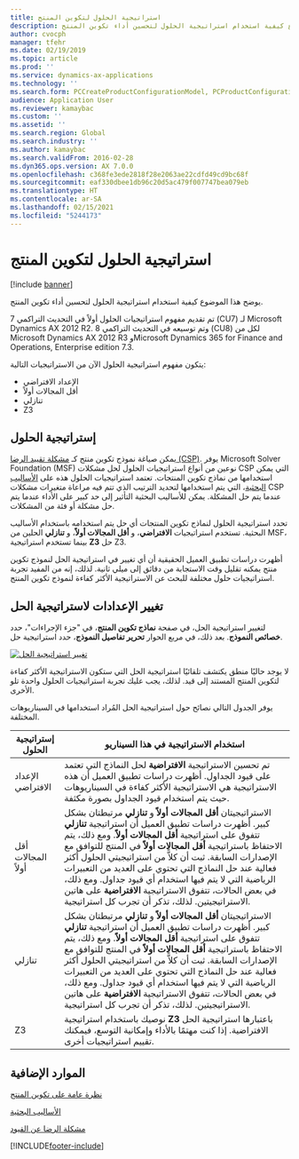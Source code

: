 ```yaml
---
title: استراتيجية الحلول لتكوين المنتج
description: يوضح هذا الموضوع كيفية استخدام استراتيجية الحلول لتحسين أداء تكوين المنتج.
author: cvocph
manager: tfehr
ms.date: 02/19/2019
ms.topic: article
ms.prod: ''
ms.service: dynamics-ax-applications
ms.technology: ''
ms.search.form: PCCreateProductConfigurationModel, PCProductConfigurationModelListPage
audience: Application User
ms.reviewer: kamaybac
ms.custom: ''
ms.assetid: ''
ms.search.region: Global
ms.search.industry: ''
ms.author: kamaybac
ms.search.validFrom: 2016-02-28
ms.dyn365.ops.version: AX 7.0.0
ms.openlocfilehash: c368fe3ede2818f28e2063ae22cdfd49cd9bc68f
ms.sourcegitcommit: eaf330dbee1db96c20d5ac479f007747bea079eb
ms.translationtype: HT
ms.contentlocale: ar-SA
ms.lasthandoff: 02/15/2021
ms.locfileid: "5244173"
---
```

# <a name="solver-strategy-for-product-configuration"></a>استراتيجية الحلول لتكوين المنتج

[!include [banner](../includes/banner.md)]

يوضح هذا الموضوع كيفية استخدام استراتيجية الحلول لتحسين أداء تكوين المنتج.

تم تقديم مفهوم استراتيجيات الحلول أولاً في التحديث التراكمي 7 (CU7) لـ Microsoft Dynamics AX 2012 R2. وتم توسيعه في التحديث التراكمي 8 (CU8) لكل من Microsoft Dynamics AX 2012 R3 وMicrosoft Dynamics 365 for Finance and Operations, Enterprise edition 7.3.

يتكون مفهوم استراتيجية الحلول الآن من الاستراتيجيات التالية:

- الإعداد الافتراضي
- أقل المجالات أولاً
- تنازلي
- Z3

## <a name="solver-strategy"></a>إستراتيجية الحلول 

يمكن صياغة نموذج تكوين منتج كـ [مشكلة تقييد الرضا (CSP)](http://aima.cs.berkeley.edu/2nd-ed/newchap05.pdf). يوفر Microsoft Solver Foundation (MSF) نوعين من أنواع استراتيجيات الحلول لحل مشكلات CSP التي يمكن استخدامها من نماذج تكوين المنتجات. تعتمد استراتيجيات الحلول هذه على [الأساليب البحثية](https://techterms.com/definition/heuristic)، التي يتم استخدامها لتحديد الترتيب الذي تتم فيه مراعاة متغيرات مشكلات CSP عندما يتم حل المشكلة. يمكن للأساليب البحثية التأثير إلى حد كبير على الأداء عندما يتم حل مشكلة أو فئة من المشكلات.

تحدد استراتيجية الحلول لنماذج تكوين المنتجات أي حل يتم استخدامه باستخدام الأساليب البحثية. تستخدم استراتيجيات **الافتراضي**، و **أقل المجالات أولاً‬**، و **تنازلي‬** الحلين من MSF، بينما تستخدم استراتيجية **Z3** حل Z3. 

أظهرت دراسات تطبيق العميل الحقيقية أن أي تغيير في استراتيجية الحل لنموذج تكوين منتج يمكنه تقليل وقت الاستجابة من دقائق إلى ميلي ثانية. لذلك، إنه من المفيد تجربة استراتيجيات حلول مختلفة للبحث عن الاستراتيجية الأكثر كفاءة لنموذج تكوين المنتج.

## <a name="change-the-settings-for-the-solver-strategy"></a>تغيير الإعدادات لاستراتيجية الحل

لتغيير استراتيجية الحل، في صفحة **نماذج تكوين المنتج**، في "جزء الإجراءات"، حدد **خصائص النموذج**. بعد ذلك، في مربع الحوار **تحرير تفاصيل النموذج**، حدد استراتيجية حل.

[![تغيير استراتيجية الحل](./media/solver-strategy.png)](./media/solver-strategy.png)

لا يوجد حاليًا منطق يكتشف تلقائيًا استراتيجية الحل التي ستكون الاستراتيجية الأكثر كفاءة لتكوين المنتج المستند إلى قيد. لذلك، يجب عليك تجربة استراتيجيات الحلول واحدة تلو الأخرى.

يوفر الجدول التالي نصائح حول استراتيجية الحل المُراد استخدامها في السيناريوهات المختلفة.

| إستراتيجية الحلول      | استخدام الاستراتيجية في هذا السيناريو |
|----------------------|-----------------------------------|
| الإعداد الافتراضي              | تم تحسين الاستراتيجية **الافتراضية** لحل النماذج التي تعتمد على قيود الجداول. أظهرت دراسات تطبيق العميل أن هذه الاستراتيجية هي الاستراتيجية الأكثر كفاءة في السيناريوهات حيث يتم استخدام قيود الجداول بصورة مكثفة. |
| أقل المجالات أولاً | الاستراتيجيتان **أقل المجالات أولاً** و **تنازلي** مرتبطتان بشكل كبير. أظهرت دراسات تطبيق العميل أن استراتيجية **تنازلي** تتفوق على استراتيجية **أقل المجالات أولاً**. ومع ذلك، يتم الاحتفاظ باستراتيجية **أقل المجالات أولاً** في المنتج للتوافق مع الإصدارات السابقة. ثبت أن كلاًّ من استراتيجيتي الحلول أكثر فعالية عند حل النماذج التي تحتوي على العديد من التعبيرات الرياضية التي لا يتم فيها استخدام أي قيود جداول. ومع ذلك، في بعض الحالات، تتفوق الاستراتيجية **الافتراضية** على هاتين الاستراتيجيتين. لذلك، تذكر أن تجرب كل استراتيجية. |
| تنازلي             | الاستراتيجيتان **أقل المجالات أولاً** و **تنازلي** مرتبطتان بشكل كبير. أظهرت دراسات تطبيق العميل أن استراتيجية **تنازلي** تتفوق على استراتيجية **أقل المجالات أولاً**. ومع ذلك، يتم الاحتفاظ باستراتيجية **أقل المجالات أولاً** في المنتج للتوافق مع الإصدارات السابقة. ثبت أن كلاًّ من استراتيجيتي الحلول أكثر فعالية عند حل النماذج التي تحتوي على العديد من التعبيرات الرياضية التي لا يتم فيها استخدام أي قيود جداول. ومع ذلك، في بعض الحالات، تتفوق الاستراتيجية **الافتراضية** على هاتين الاستراتيجيتين. لذلك، تذكر أن تجرب كل استراتيجية. |
| Z3                   | نوصيك باستخدام استراتيجية **Z3** باعتبارها استراتيجية الحل الافتراضية. إذا كنت مهتمًا بالأداء وإمكانية التوسع، فيمكنك تقييم استراتيجيات أخرى. |

## <a name="additional-resources"></a>الموارد الإضافية

[نظرة عامة على تكوين المنتج](build-product-configuration-model.md)

[الأساليب البحثية](https://techterms.com/definition/heuristic)

[مشكلة الرضا عن القيود](http://aima.cs.berkeley.edu/2nd-ed/newchap05.pdf)


[!INCLUDE[footer-include](../../includes/footer-banner.md)]